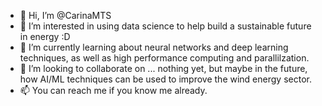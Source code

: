 - 👋 Hi, I’m @CarinaMTS
- 👀 I’m interested in using data science to help build a sustainable future in energy :D
- 🌱 I’m currently learning about neural networks and deep learning techniques, as well as high performance computing and parallilzation.
- 💞️ I’m looking to collaborate on ... nothing yet, but maybe in the future, how AI/ML techniques can be used to improve the wind energy sector.
- 📫 You can reach me if you know me already.

<!---
CarinaMTS/CarinaMTS is a ✨ special ✨ repository because its `README.md` (this file) appears on your GitHub profile.
You can click the Preview link to take a look at your changes.
--->
